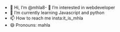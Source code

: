 - 👋 Hi, I’m @mhla8- 👀 I’m interested in webdeveloper
- 🌱 I’m currently learning Javascript and python
- 📫 How to reach me insta:it_is_mhla
- 😄 Pronouns: mahla


<!---
mhla81/mhla81 is a ✨ special ✨ repository because its `README.md` (this file) appears on your GitHub profile.
You can click the Preview link to take a look at your changes.
--->

